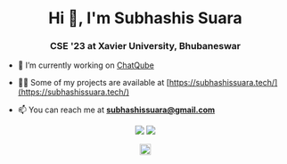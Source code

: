 <h1 align="center">Hi 👋, I'm Subhashis Suara</h1>
<h3 align="center">CSE '23 at Xavier University, Bhubaneswar</h3>


- 🔭 I’m currently working on [ChatQube](https://chatqube.subhashissuara.tech/)

- 👨‍💻 Some of my projects are available at [https://subhashissuara.tech/](https://subhashissuara.tech/)

- 📫 You can reach me at **subhashissuara@gmail.com**

<p align = "center">
  <img src = "https://github-readme-stats.vercel.app/api?username=subhashissuara&show_icons=true&line_height=27">
  <img src = "https://github-readme-stats.vercel.app/api/top-langs/?username=subhashissuara&hide=css,html">
</p>

<p align="center">
<a href="https://linkedin.com/in/subhashissuara" target="blank"><img align="center" src="https://cdn.jsdelivr.net/npm/simple-icons@3.0.1/icons/linkedin.svg" alt="subhashissuara" height="20" width="20" /></a>
</p>
